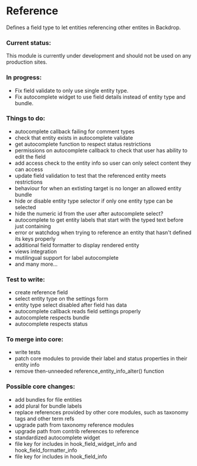 # Reference
Defines a field type to let entities referencing other entites in Backdrop.

### Current status:

This module is currently under development and should not be used on any production sites.

### In progress:

* Fix field validate to only use single entity type.
* Fix autocomplete widget to use field details instead of entity type and bundle.

### Things to do:

* autocomplete callback failing for comment types
* check that entity exists in autocomplete validate
* get autocomplete function to respect status restrictions
* permissions on autocomplete callback to check that user has ability to edit the field
* add access check to the entity info so user can only select content they can access
* update field validation to test that the referenced entity meets restrictions
* behaviour for when an extisting target is no longer an allowed entity bundle
* hide or disable entity type selector if only one entity type can be selected
* hide the numeric id from the user after autocomplete select?
* autocomplete to get entity labels that start with the typed text before just containing
* error or watchdog when trying to reference an entity that hasn't defined its keys properly
* additional field formatter to display rendered entity
* views integration
* mutilingual support for label autocomplete
* and many more...

### Test to write: ###

* create reference field
* select entity type on the settings form
* entity type select disabled after field has data
* autocomplete callback reads field settings properly
* autocomplete respects bundle
* autocomplete respects status

### To merge into core:

* write tests
* patch core modules to provide their label and status properties in their entity info
* remove then-unneeded reference_entity_info_alter() function

### Possible core changes:
* add bundles for file entities
* add plural for bundle labels
* replace references provided by other core modules, such as taxonomy tags and other term refs
* upgrade path from taxonomy reference modules
* upgrade path from contrib references to reference
* standardized autocomplete widget
* file key for includes in hook_field_widget_info and hook_field_formatter_info
* file key for includes in hook_field_info
